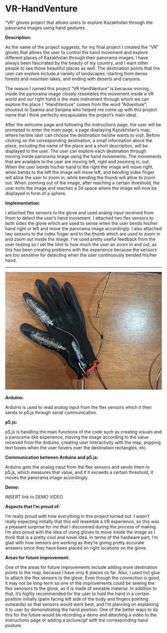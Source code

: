 # VR-HandVenture
“VR” gloves project that allows users to explore Kazakhstan through the panorama images using hand gestures.


**Description:**

As the name of the project suggests, for my final project I created the “VR” gloves that allows the user to control the hand movement and explore different places of Kazakhstan through their panorama images. I have always been fascinated by the beauty of my country, and I want other people to see those beautiful places as well. The destination points that the user can explore include a variety of landscapes, starting from dense forests and mountain lakes, and ending with deserts and canyons.

The reason I named this project “VR HandVenture” is because moving inside the panorama image closely resembles the movement inside a VR world and our right hand is the main instrument through which we can explore the place ( “HandVenture” comes from the word “Adventure”; shoutout to Saamia and Sanjana who helped me come up with this project name that I think perfectly encapsulates the project’s main idea).

After the welcome page and following the instructions page, the user will be prompted to enter the main page, a page displaying Kazakhstan’s map,  where he/she later can choose the destination he/she wants to visit.  Before clicking on the corresponding destination, a small information about the place, including the name of the place and a short description, will be displayed to the user. The user can explore each destination through moving inside panorama  image using the hand movements. The movements that are available to the user are moving left, right and zooming in, out. When the user bends his/her hand to the right the image will move right, when bends to the left the image will move left, and bending index finger will allow the user to zoom in, while bending the thumb will allow to zoom out. When zooming out of the image, after reaching a certain threshold, the user exits the image and reaches a 3d space where the image will now be displayed in form of a sphere.

**Implementation:**

I attached flex sensors to the glove and used analog input received from them to detect the user’s hand movement. I attached two flex sensors to both sides the glove which are used to sense when the user bends his/her hand right or left and move the panorama image accordingly. I also attached two sensors to the index finger and to the thumb which are used to zoom in and zoom out inside the image.  I’ve used pretty useful feedback from the user-testing so I set the limit to how much the user an zoom in and out, as this has been creating problems with the experience because the sensors are too sensitive for detecting when the user continuously bended his/her hand.

***
![](bin/img1.jpeg)


**Arduino:**

Arduino is used to read analog input from the flex sensors which it then  sends to p5.js through serial communication.

**p5.js:**

p5.js is handling the main functions of the code such as creating visuals and a panorama-like experience, moving the image according to the value received from the Arduino, creating user interactivity with the map, popping text boxes when the user hovers over the destination rectangles, etc.

**Communication between Arduino and p5.js:**

Arduino gets the analog input from the flex sensors and sends them to p5.js, which measures that value, and if it exceeds a certain threshold, it moves the panorama image accordingly.

**Demo:**

INSERT link to DEMO VIDEO


**Aspects that I’m proud of:**

I’m really proud with how everything in this project turned out. I wasn’t really expecting initially that this will resemble a VR experience, so this was a pleasant surprise for me that I discovered during the process of making. I’m also proud with the idea of using gloves to move inside the image as I think that is a pretty cool and novel idea. In terms of the hardware part, I’m glad with how sensors are working as they’re giving pretty accurate answers since they have been placed on right locations on the glove.

**Areas for future improvement:**

One of the areas for future improvements include adding more destination points to the map, because I have only 6 places so far. Also, I used hot glue to attach the flex sensors to the glove. Even though the connection is  good, it may not be long-term so one of the improvements could be sewing the flex senosors to the glove, as it is made of sewable material. In addition to that, it’s highly recommended for the user to hold the hand in a certain position initially (palm facing left side of the body and fingers pointing outwards) so that sensors would work best, and I’m planning on explaining it to user by demonstrating the hand position. One of the better ways to do this for the future would be recording a demo and attaching a video to the instructions page or adding a picture/gif with the corresponding hand posture.
